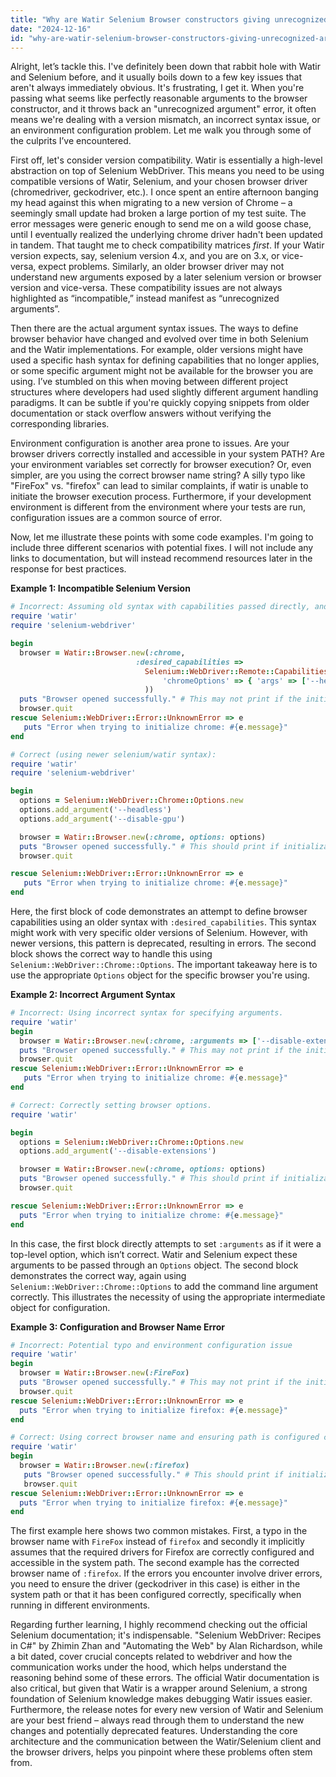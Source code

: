 ```yaml
---
title: "Why are Watir Selenium Browser constructors giving unrecognized arguments?"
date: "2024-12-16"
id: "why-are-watir-selenium-browser-constructors-giving-unrecognized-arguments"
---
```


Alright, let’s tackle this. I've definitely been down that rabbit hole with Watir and Selenium before, and it usually boils down to a few key issues that aren't always immediately obvious. It's frustrating, I get it. When you're passing what seems like perfectly reasonable arguments to the browser constructor, and it throws back an "unrecognized argument" error, it often means we're dealing with a version mismatch, an incorrect syntax issue, or an environment configuration problem. Let me walk you through some of the culprits I’ve encountered.

First off, let's consider version compatibility. Watir is essentially a high-level abstraction on top of Selenium WebDriver. This means you need to be using compatible versions of Watir, Selenium, and your chosen browser driver (chromedriver, geckodriver, etc.). I once spent an entire afternoon banging my head against this when migrating to a new version of Chrome – a seemingly small update had broken a large portion of my test suite. The error messages were generic enough to send me on a wild goose chase, until I eventually realized the underlying chrome driver hadn't been updated in tandem. That taught me to check compatibility matrices *first*. If your Watir version expects, say, selenium version 4.x, and you are on 3.x, or vice-versa, expect problems. Similarly, an older browser driver may not understand new arguments exposed by a later selenium version or browser version and vice-versa. These compatibility issues are not always highlighted as “incompatible,” instead manifest as “unrecognized arguments”.

Then there are the actual argument syntax issues. The ways to define browser behavior have changed and evolved over time in both Selenium and the Watir implementations. For example, older versions might have used a specific hash syntax for defining capabilities that no longer applies, or some specific argument might not be available for the browser you are using. I’ve stumbled on this when moving between different project structures where developers had used slightly different argument handling paradigms. It can be subtle if you're quickly copying snippets from older documentation or stack overflow answers without verifying the corresponding libraries.

Environment configuration is another area prone to issues. Are your browser drivers correctly installed and accessible in your system PATH? Are your environment variables set correctly for browser execution? Or, even simpler, are you using the correct browser name string? A silly typo like "FireFox" vs. "firefox" can lead to similar complaints, if watir is unable to initiate the browser execution process. Furthermore, if your development environment is different from the environment where your tests are run, configuration issues are a common source of error.

Now, let me illustrate these points with some code examples. I'm going to include three different scenarios with potential fixes. I will not include any links to documentation, but will instead recommend resources later in the response for best practices.

**Example 1: Incompatible Selenium Version**

```ruby
# Incorrect: Assuming old syntax with capabilities passed directly, and wrong selenium version
require 'watir'
require 'selenium-webdriver'

begin
  browser = Watir::Browser.new(:chrome,
                            :desired_capabilities =>
                              Selenium::WebDriver::Remote::Capabilities.chrome(
                                  'chromeOptions' => { 'args' => ['--headless', '--disable-gpu'] }
                              ))
  puts "Browser opened successfully." # This may not print if the initialization fails
  browser.quit
rescue Selenium::WebDriver::Error::UnknownError => e
   puts "Error when trying to initialize chrome: #{e.message}"
end

# Correct (using newer selenium/watir syntax):
require 'watir'
require 'selenium-webdriver'

begin
  options = Selenium::WebDriver::Chrome::Options.new
  options.add_argument('--headless')
  options.add_argument('--disable-gpu')

  browser = Watir::Browser.new(:chrome, options: options)
  puts "Browser opened successfully." # This should print if initialization is correct
  browser.quit

rescue Selenium::WebDriver::Error::UnknownError => e
   puts "Error when trying to initialize chrome: #{e.message}"
end

```

Here, the first block of code demonstrates an attempt to define browser capabilities using an older syntax with `:desired_capabilities`. This syntax might work with very specific older versions of Selenium. However, with newer versions, this pattern is deprecated, resulting in errors. The second block shows the correct way to handle this using `Selenium::WebDriver::Chrome::Options`. The important takeaway here is to use the appropriate `Options` object for the specific browser you're using.

**Example 2: Incorrect Argument Syntax**

```ruby
# Incorrect: Using incorrect syntax for specifying arguments.
require 'watir'
begin
  browser = Watir::Browser.new(:chrome, :arguments => ['--disable-extensions'])
  puts "Browser opened successfully." # This may not print if the initialization fails
  browser.quit
rescue Selenium::WebDriver::Error::UnknownError => e
   puts "Error when trying to initialize chrome: #{e.message}"
end

# Correct: Correctly setting browser options.
require 'watir'

begin
  options = Selenium::WebDriver::Chrome::Options.new
  options.add_argument('--disable-extensions')

  browser = Watir::Browser.new(:chrome, options: options)
  puts "Browser opened successfully." # This should print if initialization is correct
  browser.quit

rescue Selenium::WebDriver::Error::UnknownError => e
  puts "Error when trying to initialize chrome: #{e.message}"
end


```

In this case, the first block directly attempts to set `:arguments` as if it were a top-level option, which isn’t correct. Watir and Selenium expect these arguments to be passed through an `Options` object. The second block demonstrates the correct way, again using `Selenium::WebDriver::Chrome::Options` to add the command line argument correctly. This illustrates the necessity of using the appropriate intermediate object for configuration.

**Example 3: Configuration and Browser Name Error**

```ruby
# Incorrect: Potential typo and environment configuration issue
require 'watir'
begin
  browser = Watir::Browser.new(:FireFox)
  puts "Browser opened successfully." # This may not print if the initialization fails
  browser.quit
rescue Selenium::WebDriver::Error::UnknownError => e
  puts "Error when trying to initialize firefox: #{e.message}"
end

# Correct: Using correct browser name and ensuring path is configured correctly
require 'watir'
begin
  browser = Watir::Browser.new(:firefox)
   puts "Browser opened successfully." # This should print if initialization is correct
   browser.quit
rescue Selenium::WebDriver::Error::UnknownError => e
  puts "Error when trying to initialize firefox: #{e.message}"
end
```

The first example here shows two common mistakes. First, a typo in the browser name with `FireFox` instead of `firefox` and secondly it implicitly assumes that the required drivers for Firefox are correctly configured and accessible in the system path. The second example has the corrected browser name of `:firefox`. If the errors you encounter involve driver errors, you need to ensure the driver (geckodriver in this case) is either in the system path or that it has been configured correctly, specifically when running in different environments.

Regarding further learning, I highly recommend checking out the official Selenium documentation; it's indispensable. "Selenium WebDriver: Recipes in C#" by Zhimin Zhan and "Automating the Web" by Alan Richardson, while a bit dated, cover crucial concepts related to webdriver and how the communication works under the hood, which helps understand the reasoning behind some of these errors. The official Watir documentation is also critical, but given that Watir is a wrapper around Selenium, a strong foundation of Selenium knowledge makes debugging Watir issues easier. Furthermore, the release notes for every new version of Watir and Selenium are your best friend – always read through them to understand the new changes and potentially deprecated features. Understanding the core architecture and the communication between the Watir/Selenium client and the browser drivers, helps you pinpoint where these problems often stem from.
